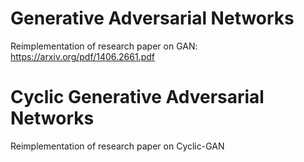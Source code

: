 # Generative Adversarial Networks
Reimplementation of research  paper on GAN:
https://arxiv.org/pdf/1406.2661.pdf



# Cyclic Generative Adversarial Networks
Reimplementation of research paper on Cyclic-GAN
